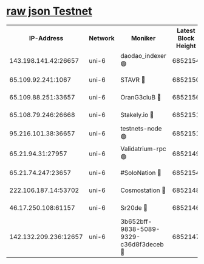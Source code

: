 [raw json Testnet](https://rpc-check.junot.stavr.tech/junot/rpc-junot-result.json)
=


<table><tr><th>IP-Address</th><th>Network</th><th>Moniker</th><th>Latest Block Height</th><th>Earliest Block Height</th><th>Catching Up</th><th>Tx Index</th><th>Voting Power</th><th>Scan Time</th></tr><tr><td>143.198.141.42:26657</td><td>uni-6</td><td>daodao_indexer 🟢</td><td>6852154</td><td>1</td><td>False</td><td>off</td><td>0</td><td>2024-01-08T13:20:20.692975128UTC</td></tr><tr><td>65.109.92.241:1067</td><td>uni-6</td><td>STAVR 🔴</td><td>6852150</td><td>1138541</td><td>False</td><td>on</td><td>6042</td><td>2024-01-08T13:20:10.371531994UTC</td></tr><tr><td>65.109.88.251:33657</td><td>uni-6</td><td>OranG3cluB 🔴</td><td>6852156</td><td>1138541</td><td>False</td><td>on</td><td>11</td><td>2024-01-08T13:20:25.128975296UTC</td></tr><tr><td>65.108.79.246:26668</td><td>uni-6</td><td>Stakely.io 🔴</td><td>6852151</td><td>1570872</td><td>False</td><td>on</td><td>1358933</td><td>2024-01-08T13:20:10.718772324UTC</td></tr><tr><td>95.216.101.38:36657</td><td>uni-6</td><td>testnets-node 🟢</td><td>6852151</td><td>1615130</td><td>False</td><td>on</td><td>0</td><td>2024-01-08T13:20:13.255931584UTC</td></tr><tr><td>65.21.94.31:27957</td><td>uni-6</td><td>Validatrium-rpc 🟢</td><td>6852149</td><td>2943363</td><td>False</td><td>on</td><td>0</td><td>2024-01-08T13:20:05.899270888UTC</td></tr><tr><td>65.21.74.247:23657</td><td>uni-6</td><td>#SoloNation 🔴</td><td>6852154</td><td>5208001</td><td>False</td><td>on</td><td>112</td><td>2024-01-08T13:20:19.740093686UTC</td></tr><tr><td>222.106.187.14:53702</td><td>uni-6</td><td>Cosmostation 🔴</td><td>6852148</td><td>5344501</td><td>False</td><td>on</td><td>110003</td><td>2024-01-08T13:20:03.386606463UTC</td></tr><tr><td>46.17.250.108:61157</td><td>uni-6</td><td>Sr20de 🔴</td><td>6852146</td><td>6419777</td><td>False</td><td>on</td><td>37</td><td>2024-01-08T13:19:58.042310351UTC</td></tr><tr><td>142.132.209.236:12657</td><td>uni-6</td><td>3b652bff-9838-5089-9329-c36d8f3deceb 🔴</td><td>6852147</td><td>6841280</td><td>False</td><td>on</td><td>157563</td><td>2024-01-08T13:20:02.049165669UTC</td></tr></table>